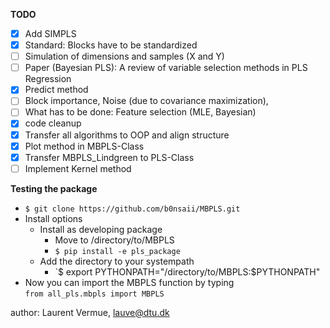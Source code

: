 **TODO**

- [x] Add SIMPLS
- [x] Standard: Blocks have to be standardized
- [ ] Simulation of dimensions and samples (X and Y)
- [ ] Paper (Bayesian PLS): A review of variable selection methods in PLS Regression
- [x] Predict method
- [ ] Block importance, Noise (due to covariance maximization),
- [ ] What has to be done: Feature selection (MLE, Bayesian)
- [x] code cleanup
- [x] Transfer all algorithms to OOP and align structure
- [x] Plot method in MBPLS-Class
- [x] Transfer MBPLS_Lindgreen to PLS-Class
- [ ] Implement Kernel method

**Testing the package**

* `$ git clone https://github.com/b0nsaii/MBPLS.git`
* Install options 
    * Install as developing package
        * Move to /directory/to/MBPLS
        * `$ pip install -e pls_package`
    * Add the directory to your systempath
        * `$ export PYTHONPATH="/directory/to/MBPLS:$PYTHONPATH"
* Now you can import the MBPLS function by typing\
`from all_pls.mbpls import MBPLS`

author: Laurent Vermue, lauve@dtu.dk